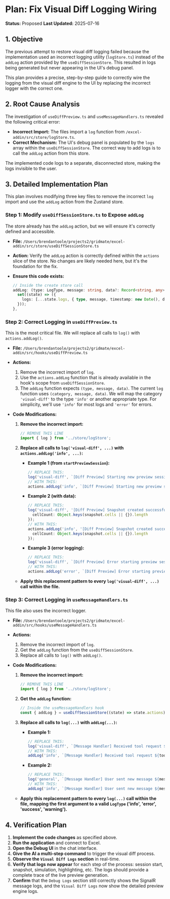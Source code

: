 # Plan: Fix Visual Diff Logging Wiring

**Status:** Proposed
**Last Updated:** 2025-07-16

## 1. Objective

The previous attempt to restore visual diff logging failed because the implementation used an incorrect logging utility (`logStore.ts`) instead of the `addLog` action provided by the `useDiffSessionStore`. This resulted in logs being generated but never appearing in the UI's debug panel.

This plan provides a precise, step-by-step guide to correctly wire the logging from the visual diff engine to the UI by replacing the incorrect logger with the correct one.

## 2. Root Cause Analysis

The investigation of `useDiffPreview.ts` and `useMessageHandlers.ts` revealed the following critical error:

-   **Incorrect Import:** The files import a `log` function from `/excel-addin/src/store/logStore.ts`.
-   **Correct Mechanism:** The UI's debug panel is populated by the `logs` array within the `useDiffSessionStore`. The correct way to add logs is to call the `addLog` action from this store.

The implemented code logs to a separate, disconnected store, making the logs invisible to the user.

## 3. Detailed Implementation Plan

This plan involves modifying three key files to remove the incorrect `log` import and use the `addLog` action from the Zustand store.

### Step 1: Modify `useDiffSessionStore.ts` to Expose `addLog`

The store already has the `addLog` action, but we will ensure it's correctly defined and accessible.

*   **File:** `/Users/brendantoole/projects2/gridmate/excel-addin/src/store/useDiffSessionStore.ts`
*   **Action:** Verify the `addLog` action is correctly defined within the `actions` slice of the store. No changes are likely needed here, but it's the foundation for the fix.

*   **Ensure this code exists:**
    ```typescript
    // Inside the create store call
    addLog: (type: LogType, message: string, data?: Record<string, any>) => {
      set((state) => ({
        logs: [...state.logs, { type, message, timestamp: new Date(), data }],
      }));
    },
    ```

### Step 2: Correct Logging in `useDiffPreview.ts`

This is the most critical file. We will replace all calls to `log()` with `actions.addLog()`.

*   **File:** `/Users/brendantoole/projects2/gridmate/excel-addin/src/hooks/useDiffPreview.ts`
*   **Actions:**
    1.  Remove the incorrect import of `log`.
    2.  Use the `actions.addLog` function that is already available in the hook's scope from `useDiffSessionStore`.
    3.  The `addLog` function expects `(type, message, data)`. The current `log` function uses `(category, message, data)`. We will map the category `'visual-diff'` to the type `'info'` or another appropriate type. For simplicity, we'll use `'info'` for most logs and `'error'` for errors.

*   **Code Modifications:**

    1.  **Remove the incorrect import:**
        ```typescript
        // REMOVE THIS LINE
        import { log } from '../store/logStore';
        ```

    2.  **Replace all calls to `log('visual-diff', ...)` with `actions.addLog('info', ...)`:**

        *   **Example 1 (from `startPreviewSession`):**
            ```typescript
            // REPLACE THIS:
            log('visual-diff', `[Diff Preview] Starting new preview session ${sessionId} for message ${messageId}`);
            // WITH THIS:
            actions.addLog('info', `[Diff Preview] Starting new preview session ${sessionId} for message ${messageId}`);
            ```

        *   **Example 2 (with data):**
            ```typescript
            // REPLACE THIS:
            log('visual-diff', '[Diff Preview] Snapshot created successfully', { 
              cellCount: Object.keys(snapshot.cells || {}).length 
            });
            // WITH THIS:
            actions.addLog('info', '[Diff Preview] Snapshot created successfully', { 
              cellCount: Object.keys(snapshot.cells || {}).length 
            });
            ```
        
        *   **Example 3 (error logging):**
            ```typescript
            // REPLACE THIS:
            log('visual-diff', `[Diff Preview] Error starting preview session: ${(error as Error).message}`);
            // WITH THIS:
            actions.addLog('error', `[Diff Preview] Error starting preview session: ${(error as Error).message}`);
            ```

    *   **Apply this replacement pattern to every `log('visual-diff', ...)` call within the file.**

### Step 3: Correct Logging in `useMessageHandlers.ts`

This file also uses the incorrect logger.

*   **File:** `/Users/brendantoole/projects2/gridmate/excel-addin/src/hooks/useMessageHandlers.ts`
*   **Actions:**
    1.  Remove the incorrect import of `log`.
    2.  Get the `addLog` function from the `useDiffSessionStore`.
    3.  Replace all calls to `log()` with `addLog()`.

*   **Code Modifications:**

    1.  **Remove the incorrect import:**
        ```typescript
        // REMOVE THIS LINE
        import { log } from '../store/logStore';
        ```

    2.  **Get the `addLog` function:**
        ```typescript
        // Inside the useMessageHandlers hook
        const { addLog } = useDiffSessionStore((state) => state.actions);
        ```

    3.  **Replace all calls to `log(...)` with `addLog(...)`:**

        *   **Example 1:**
            ```typescript
            // REPLACE THIS:
            log('visual-diff', `[Message Handler] Received tool request ${toolRequest.request_id} (${toolRequest.tool})`, { parameters: toolRequest.parameters });
            // WITH THIS:
            addLog('info', `[Message Handler] Received tool request ${toolRequest.request_id} (${toolRequest.tool})`, { parameters: toolRequest.parameters });
            ```
        
        *   **Example 2:**
             ```typescript
            // REPLACE THIS:
            log('general', `[Message Handler] User sent new message ${messageId}`);
            // WITH THIS:
            addLog('info', `[Message Handler] User sent new message ${messageId}`);
            ```

    *   **Apply this replacement pattern to every `log(...)` call within the file, mapping the first argument to a valid `LogType` ('info', 'error', 'success', 'warning').**

## 4. Verification Plan

1.  **Implement the code changes** as specified above.
2.  **Run the application** and connect to Excel.
3.  **Open the Debug UI** in the chat interface.
4.  **Give the AI a multi-step command** to trigger the visual diff process.
5.  **Observe the `Visual Diff Logs` section** in real-time.
6.  **Verify that logs now appear** for each step of the process: session start, snapshot, simulation, highlighting, etc. The logs should provide a complete trace of the live preview generation.
7.  **Confirm** that the `Debug Logs` section still correctly shows the SignalR message logs, and the `Visual Diff Logs` now show the detailed preview engine logs.
